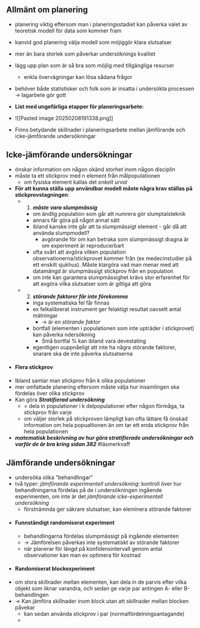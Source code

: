 
## Allmänt om planering
- planering viktig eftersom man i planeringsstadiet kan påverka valet av teoretisk modell för data som kommer fram
- kanvid god planering välja modell som möjiggör klara slutsatser 
- mer än bara storlek som påverkar undersöknings kvalitet
- lägg upp plan som är så bra som möjlig med tillgängliga resurser
	- enkla övervägningar kan lösa sådana frågor
- behöver både statistisker och folk som är insatta i undersökta processen -> lagarbete gör gott
- **List med ungefärliga etapper för planeringsarbete:**
- ![[Pasted image 20250208191338.png]]

- Finns betydande skillnader i planeringsarbete mellan jämförande och icke-jämförande undersökningar


## Icke-jämförande undersökningar
- önskar information om någon okänd storhet inom någon disciplin
- måste ta ett stickprov med n element från målpopulationen
	- om fysiska element kallas det *enkelt urval*
- **För att kunna ställa upp användbar modell måste några krav ställas på stickprovstagningen**:
	- 1. ***måste vara slumpmässig***
		- om ändlig population som går att numrera gör slumptalsteknik
		- annars får göra på något annat sätt
		- ibland kanske inte går att ta slumpmässigt element - går då att använda slumpmodell?
			- avgörande för om kan betraka som slumpmässigt dragna är om experiment är reproducerbart
		- ofta svårt att avgöra vilken population observationerna/stickprovet kommer från (ex medecinstudier på ett enskilt sjukhus). Måste klargöra vad man menar med att datamängd är slumpmässigt stickprov från en population
		- om inte kan garantera slumpmässighet krävs stor erfarenhet för att avgöra vilka slutsatser som är giltiga att göra
	- 2. ***störande faktorer får inte förekomma***
		- inga systematiska fel får finnas
		- ex felkalibrerat instrument ger felaktigt resultat oavsett antal mätningar
			- -> är en *störande faktor*
		- bortfall (elementen i populationen som inte upträder i stickprovet) kan påverka ndersökning
			- Små bortfal % kan ibland vara devestating
		- egentligen ouppnåeligt att inte ha några störande faktorer, snarare ska de inte påverka slutsatserna
- #### Flera stickprov
- Ibland samlar man stickprov från $k$ olika populationer 
- mer omfattade planering eftersom måste välja hur insamlingen ska fördelas över olika stickprov
- Kan göra ***Stratifierad undersökning***
	- = dela in populationer i k delpopulationer efter någon förmåga, ta stickprov från varje
	- om väljer storlek på stickproven lämpligt kan ofta lättare få önskad information om hela popualtionen än om tar ett enda stickprov från hela populationen
- ***matematisk beskrivning av hur göra stratifierade undersökningar och varför de är bra kring sidan 382*** #läsmerkvaff

## Jämförande undersökningar
- undersöka olika "behandlingar"
- två typer: *jämförande experimentell undersökning*: kontroll över hur behandlningarna fördelas på de i undersökningen ingående experimenten, om inte är det *jämförande icke-experimentell undersökning*
	- förstnämnda ger säkrare slutsatser, kan eleminera störande faktorer
- #### Funnständigt randomiserat experiment
	- behandlingarna fördelas slumpmässigt på ingående elementen
	- -> Jämförelsen påverkas inte systematiskt av störande faktorer
	- när planerar för längd på konfidensintervall genom antal observationer kan man ex optimera för kostnad
- #### Randomiserat blockexperiment
- om stora skillnader mellan elementen, kan dela in de parvis efter vilka objekt som liknar varandra, och sedan ge varje par antingen A- eller B-behandlingen
- -> Kan jämföra skillnader inom block utan att skillnader mellan blocken påvekar
	- kan sedan använda stickprov i par (normalfördelningsantagande)
	- 